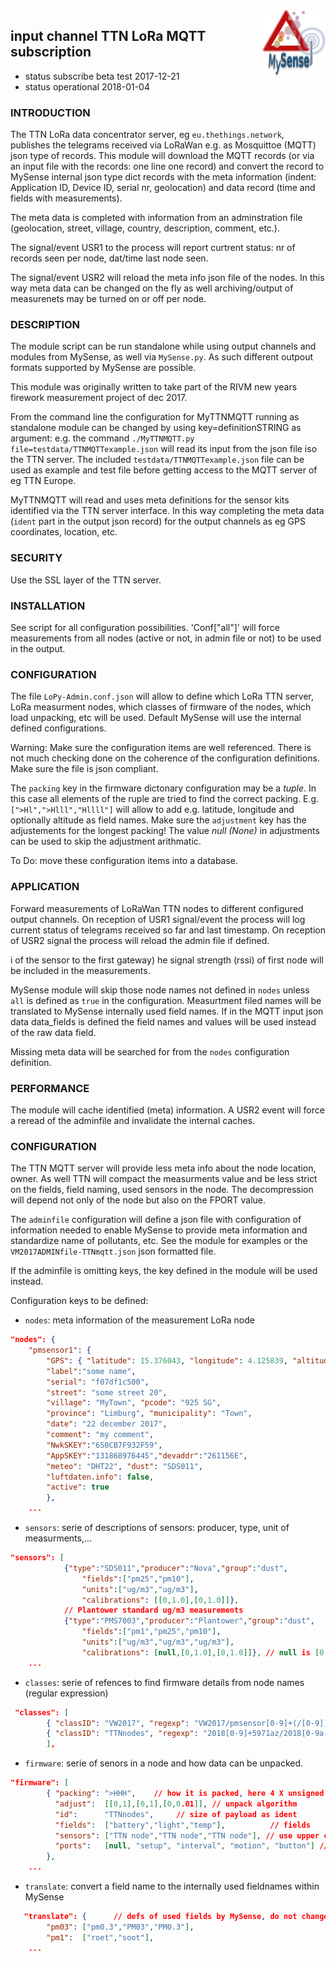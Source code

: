 <img src="images/MySense-logo.png" align=right width=100>

## input channel TTN LoRa MQTT subscription
* status subscribe beta test 2017-12-21
* status operational 2018-01-04

### INTRODUCTION
The TTN LoRa data concentrator server, eg `eu.thethings.network`,  publishes the telegrams received via LoRaWan e.g. as Mosquittoe (MQTT) json type of records.
This module will download the MQTT records (or via an input file with the records: one line one record) and convert the record to MySense internal json type dict records with the meta information (indent: Application ID, Device ID, serial nr, geolocation) and data record (time and fields with measurements).

The meta data is completed with information from an adminstration file (geolocation, street, village, country, description, comment, etc.).

The signal/event USR1 to the process will report curtrent status: nr of records seen per node, dat/time last node seen.

The signal/event USR2 will reload the meta info json file of the nodes. In this way meta data can be changed on the fly as well archiving/output of measurenets may be turned on or off per node.

### DESCRIPTION
The module script can be run standalone while using output channels and modules from MySense, as well via `MySense.py`. As such different outpout formats supported by MySense are possible.

This module was originally written to take part of the RIVM new years firework measurement project of dec 2017.

From the command line the configuration for MyTTNMQTT running as standalone module can be changed by using key=definitionSTRING as argument: e.g. the command `./MyTTNMQTT.py file=testdata/TTNMQTTexample.json` will read its input from the json file iso the TTN server.
The included `testdata/TTNMQTTexample.json` file can be used as example and test file before getting access to the MQTT server of eg TTN Europe.

MyTTNMQTT will read and uses meta definitions for the sensor kits identified via the TTN server interface. In this way completing the meta data (`ident` part in the output json record) for the output channels as eg GPS coordinates, location, etc.

### SECURITY
Use the SSL layer of the TTN server.

### INSTALLATION
See script for all configuration possibilities. 'Conf["all"]' will force measurements from all nodes (active or not, in admin file or not) to be used in the output.

### CONFIGURATION
The file `LoPy-Admin.conf.json` will allow to define which LoRa TTN server, LoRa measurment nodes, which classes of firmware of the nodes, which load unpacking, etc will be used. Default MySense will use the internal defined configurations.

Warning:
Make sure the configuration items are well referenced. There is not much checking done on the coherence of the configuration definitions. Make sure the file is json compliant.

The `packing` key in the firmware dictonary configuration may be a *tuple*. In this case all elements of the ruple are tried to find the correct packing. E.g. `[">Hl",">Hlll","Hllll"]` will allow to add e.g. latitude, longitude and optionally altitude as field names. Make sure the `adjustment` key has the adjustements for the longest packing!
The value *null (None)* in adjustments can be used to skip the adjustment arithmatic.

To Do: move these configuration items into a database.

### APPLICATION
Forward measurements of LoRaWan TTN nodes to different configured output channels.
On reception of USR1 signal/event the process will log current status of telegrams received so far and last timestamp.
On reception of USR2 signal the process will reload the admin file if defined.

i of the sensor to the first gateway) he signal strength (rssi) of first node will be included in the measurements.

MySense module will skip those node names not defined in `nodes` unless `all` is defined as `true` in the configuration. Measurtment filed names will be translated to MySense internally used field names.
If in the MQTT input json data data_fields is defined the field names and values will be used instead of the raw data field.

Missing meta data will be searched for from the `nodes` configuration definition.

### PERFORMANCE
The module will cache identified (meta) information. A USR2 event will force a reread of the adminfile and invalidate the internal caches.

### CONFIGURATION
The TTN MQTT server will provide less meta info about the node location, owner. As well TTN will compact the measurments value and be less strict on the fields, field naming, used sensors in the node. The decompression will depend not only of the node but also on the FPORT value.

The `adminfile` configuration will define a json file with configuration of information needed to enable MySense to provide meta information and standardize name of pollutants, etc. See the module for examples or the `VM2017ADMINfile-TTNmqtt.json` json formatted file.

If the adminfile is omitting keys, the key defined in the module will be used instead.

Configuration keys to be defined:
* `nodes`: meta information of the measurement LoRa node
```json
"nodes": {
    "pmsensor1": {
        "GPS": { "latitude": 15.376043, "longitude": 4.125839, "altitude": 45},
        "label":"some name",
        "serial": "f07df1c500",
        "street": "some street 20",
        "village": "MyTown", "pcode": "925 SG",
        "province": "Limburg", "municipality": "Town",
        "date": "22 december 2017",
        "comment": "my comment",
        "NwkSKEY":"650CB7F932F59",
        "AppSKEY":"131868976445","devaddr":"261156E",
        "meteo": "DHT22", "dust": "SDS011",
        "luftdaten.info": false,
        "active": true
        },
    ...
```
* `sensors`: serie of descriptions of sensors: producer, type, unit of measurments,...
```json
"sensors": [
            {"type":"SDS011","producer":"Nova","group":"dust",
                "fields":["pm25","pm10"],
                "units":["ug/m3","ug/m3"],
                "calibrations": [[0,1.0],[0,1.0]]},
            // Plantower standard ug/m3 measurements
            {"type":"PMS7003","producer":"Plantower","group":"dust",
                "fields":["pm1","pm25","pm10"],
                "units":["ug/m3","ug/m3","ug/m3"],
                "calibrations": [null,[0,1.0],[0,1.0]]}, // null is [0,1.0]
    ...
```
* `classes`: serie of refences to find firmware details from node names (regular expression)
```json
 "classes": [
        { "classID": "VW2017", "regexp": "VW2017/pmsensor[0-9]+(/[0-9])?"},
        { "classID": "TTNnodes", "regexp": "2018[0-9]+5971az/2018[0-9a-zA-Z]+/[1-4]"}
        ],
```
* `firmware`: serie of senors in a node and how data can be unpacked.
```json
"firmware": [
        { "packing": ">HHH",    // how it is packed, here 4 X unsigned int16/short
          "adjust":  [[0,1],[0,1],[0,0.01]], // unpack algorithm
          "id":      "TTNnodes",     // size of payload as ident
          "fields":  ["battery","light","temp"],          // fields
          "sensors": ["TTN node","TTN node","TTN node"], // use upper cased names
          "ports":   [null, "setup", "interval", "motion", "button"] // events
        },
    ...
```
* `translate`: convert a field name to the internally used fieldnames within MySense
```json
   "translate": {      // defs of used fields by MySense, do not change the keys
        "pm03": ["pm0.3","PM03","PM0.3"],
        "pm1":  ["roet","soot"],
    ...
```

